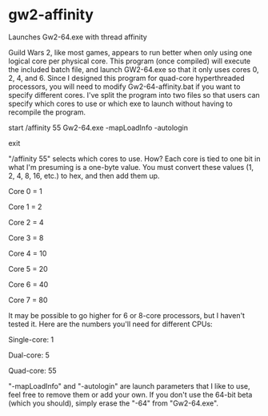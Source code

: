 # gw2-affinity
Launches Gw2-64.exe with thread affinity

Guild Wars 2, like most games, appears to run better when only using one logical core per physical core.
This program (once compiled) will execute the included batch file, and launch GW2-64.exe so that it only
uses cores 0, 2, 4, and 6. Since I designed this program for quad-core hyperthreaded processors, you will
need to modify Gw2-64-affinity.bat if you want to specify different cores. I've split the program into
two files so that users can specify which cores to use or which exe to launch without having to recompile
the program.

start /affinity 55 Gw2-64.exe -mapLoadInfo -autologin

exit

"/affinity 55" selects which cores to use. How? Each core is tied to one bit in what I'm presuming is a
one-byte value. You must convert these values (1, 2, 4, 8, 16, etc.) to hex, and then add them up.

Core 0 = 1

Core 1 = 2

Core 2 = 4

Core 3 = 8

Core 4 = 10

Core 5 = 20

Core 6 = 40

Core 7 = 80

It may be possible to go higher for 6 or 8-core processors, but I haven't tested it. Here are the numbers
you'll need for different CPUs:

Single-core:  1

Dual-core:    5

Quad-core:    55

"-mapLoadInfo" and "-autologin" are launch parameters that I like to use, feel free to remove them or add
your own. If you don't use the 64-bit beta (which you should), simply erase the "-64" from "Gw2-64.exe".

